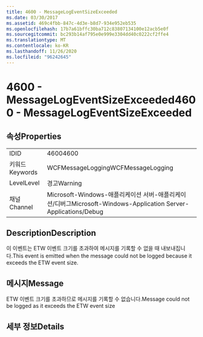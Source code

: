 ```yaml
---
title: 4600 - MessageLogEventSizeExceeded
ms.date: 03/30/2017
ms.assetid: 469c4fbb-847c-4d3e-b8d7-934e952eb535
ms.openlocfilehash: 17b7a61bffc30ba712c83807134100e12acb5e0f
ms.sourcegitcommit: bc293b14af795e0e999e3304dd40c0222cf2ffe4
ms.translationtype: MT
ms.contentlocale: ko-KR
ms.lasthandoff: 11/26/2020
ms.locfileid: "96242645"
---
```

# <a name="4600---messagelogeventsizeexceeded"></a><span data-ttu-id="349c1-102">4600 - MessageLogEventSizeExceeded</span><span class="sxs-lookup"><span data-stu-id="349c1-102">4600 - MessageLogEventSizeExceeded</span></span>

## <a name="properties"></a><span data-ttu-id="349c1-103">속성</span><span class="sxs-lookup"><span data-stu-id="349c1-103">Properties</span></span>  
  
|||  
|-|-|  
|<span data-ttu-id="349c1-104">ID</span><span class="sxs-lookup"><span data-stu-id="349c1-104">ID</span></span>|<span data-ttu-id="349c1-105">4600</span><span class="sxs-lookup"><span data-stu-id="349c1-105">4600</span></span>|  
|<span data-ttu-id="349c1-106">키워드</span><span class="sxs-lookup"><span data-stu-id="349c1-106">Keywords</span></span>|<span data-ttu-id="349c1-107">WCFMessageLogging</span><span class="sxs-lookup"><span data-stu-id="349c1-107">WCFMessageLogging</span></span>|  
|<span data-ttu-id="349c1-108">Level</span><span class="sxs-lookup"><span data-stu-id="349c1-108">Level</span></span>|<span data-ttu-id="349c1-109">경고</span><span class="sxs-lookup"><span data-stu-id="349c1-109">Warning</span></span>|  
|<span data-ttu-id="349c1-110">채널</span><span class="sxs-lookup"><span data-stu-id="349c1-110">Channel</span></span>|<span data-ttu-id="349c1-111">Microsoft-Windows-애플리케이션 서버-애플리케이션/디버그</span><span class="sxs-lookup"><span data-stu-id="349c1-111">Microsoft-Windows-Application Server-Applications/Debug</span></span>|  
  
## <a name="description"></a><span data-ttu-id="349c1-112">Description</span><span class="sxs-lookup"><span data-stu-id="349c1-112">Description</span></span>  

 <span data-ttu-id="349c1-113">이 이벤트는 ETW 이벤트 크기를 초과하여 메시지를 기록할 수 없을 때 내보내집니다.</span><span class="sxs-lookup"><span data-stu-id="349c1-113">This event is emitted when the message could not be logged because it exceeds the ETW event size.</span></span>  
  
## <a name="message"></a><span data-ttu-id="349c1-114">메시지</span><span class="sxs-lookup"><span data-stu-id="349c1-114">Message</span></span>  

 <span data-ttu-id="349c1-115">ETW 이벤트 크기를 초과하므로 메시지를 기록할 수 없습니다.</span><span class="sxs-lookup"><span data-stu-id="349c1-115">Message could not be logged as it exceeds the ETW event size</span></span>  
  
## <a name="details"></a><span data-ttu-id="349c1-116">세부 정보</span><span class="sxs-lookup"><span data-stu-id="349c1-116">Details</span></span>
